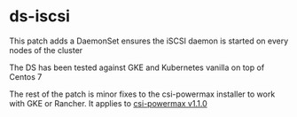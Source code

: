 # ds-iscsi

This patch adds a DaemonSet ensures the iSCSI daemon is started on every nodes of the cluster

The DS has been tested against GKE and Kubernetes vanilla on top of Centos 7

The rest of the patch is minor fixes to the csi-powermax installer to work with GKE or Rancher. It applies to [csi-powermax v1.1.0](https://github.com/dell/csi-powermax/tree/v1.1.0)
